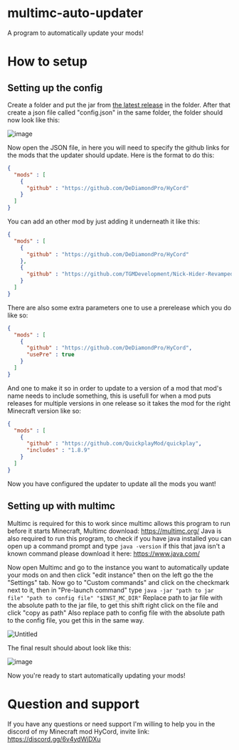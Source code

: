 # multimc-auto-updater
A program to automatically update your mods!
# How to setup
## Setting up the config
Create a folder and put the jar from [the latest release](https://github.com/DeDiamondPro/multimc-auto-updater/releases/latest) in the folder.
After that create a json file called "config.json" in the same folder, the folder should now look like this:

![image](https://user-images.githubusercontent.com/67508414/126784258-c431700c-7d92-434f-9c6b-cdea342ec3c9.png)

Now open the JSON file, in here you will need to specify the github links for the mods that the updater should update. Here is the format to do this:
```json
{
  "mods" : [
    {
      "github" : "https://github.com/DeDiamondPro/HyCord"
    }
  ]
}
```
You can add an other mod by just adding it underneath it like this:
```json
{
  "mods" : [
    {
      "github" : "https://github.com/DeDiamondPro/HyCord"
    },
    {
      "github" : "https://github.com/TGMDevelopment/Nick-Hider-Revamped-Forge"
    }
  ]
}
```
There are also some extra parameters one to use a prerelease which you do like so:
```json
{
  "mods" : [
    {
      "github" : "https://github.com/DeDiamondPro/HyCord",
      "usePre" : true
    }
  ]
}
```
And one to make it so in order to update to a version of a mod that mod's name needs to include something, this is usefull for when a mod puts releases for multiple versions in one release so it takes the mod for the right Minecraft version like so:
```json
{
  "mods" : [
    {
	  "github" : "https://github.com/QuickplayMod/quickplay",
	  "includes" : "1.8.9"
    }
  ]
}
```
Now you have configured the updater to update all the mods you want!
## Setting up with multimc
Multimc is required for this to work since multimc allows this program to run before it starts Minecraft, Multimc download: https://multimc.org/
Java is also required to run this program, to check if you have java installed you can open up a command prompt and type `java -version` if this that java isn't a known command please download it here: https://www.java.com/

Now open Multimc and go to the instance you want to automatically update your mods on and then click "edit instance" then on the left go the the "Settings" tab.
Now go to "Custom commands" and click on the checkmark next to it, then in "Pre-launch command" type `java -jar "path to jar file" "path to config file" "$INST_MC_DIR"`
Replace path to jar file with the absolute path to the jar file, to get this shift right click on the file and click "copy as path"
Also replace path to config file with the absolute path to the config file, you get this in the same way.

![Untitled](https://user-images.githubusercontent.com/67508414/126787570-1ed3711d-a487-4064-854d-ef6e2f591d7a.png)

The final result should about look like this:

![image](https://user-images.githubusercontent.com/67508414/126787841-96cc10f1-c21a-4bf4-a0db-fe66bda575cf.png)

Now you're ready to start automatically updating your mods!

# Question and support
If you have any questions or need support I'm willing to help you in the discord of my Minecraft mod HyCord, invite link: https://discord.gg/6v4ydWjDXu
